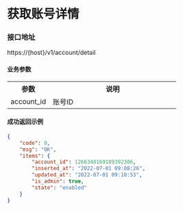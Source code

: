 # 获取账号详情

### 接口地址

https://{host}/v1/account/detail

#### 业务参数
<table width="100%">
    <tr>
      <th width="25%">参数</th>
      <th>说明</th>
    </tr>
    <tr>
      <td>account_id</td>
      <td>账号ID</td>
    </tr>
</table>

#### 成功返回示例

```json
{
    "code": 0,
    "msg": "OK",
    "items": {
        "account_id": 1266348169189392386,
        "inserted_at": "2022-07-01 09:08:26",
        "updated_at": "2022-07-01 09:10:53",
        "is_admin": true,
        "state": "enabled"
    }
}
```

